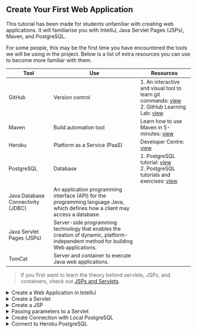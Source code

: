 ## Create Your First Web Application

This tutorial has been made for students unfamiliar with creating web applications. It will familiarise you with
IntelliJ, Java Servlet Pages (JSPs), Maven, and PostgreSQL.

For some people, this may be the first time you have encountered the tools we will be using in the project.
Below is a list of extra resources you can use to become more familiar with them.

| Tool | Use | Resources |
| --- | --- | --- |
| GitHub | Version control | 1. An interactive and visual tool to learn git commands: [view](https://learngitbranching.js.org)</br>2. GitHub Learning Lab: [view](https://lab.github.com/githubtraining/introduction-to-github)|
| Maven | Build automation tool | Learn how to use Maven in 5-minutes: [view](https://maven.apache.org/guides/getting-started/maven-in-five-minutes.html)|
| Heroku | Platform as a Service (PaaS) | Developer Centre: [view](https://devcenter.heroku.com/categories/reference)|
| PostgreSQL | Database | 1. PostgreSQL tutorial: [view](https://www.postgresqltutorial.com)</br>2. PostgreSQL tutorials and exercises: [view](https://www.postgresql.org/docs/online-resources/)|
| Java Database Connectivity (JDBC) | An application programming interface (API) for the programming language Java, which defines how a client may access a database. | |
| Java Servlet Pages (JSPs) | Server-side programming technology that enables the creation of dynamic, platform-independent method for building Web applications. | |
| TomCat | Server and container to execute Java web applications. | |

> If you first want to learn the theory behind servlets, JSPs, and containers, check out [JSPs and Servlets](jsp_servlets.md).

<details>
<summary>Create a Web Application in IntelliJ</summary>
Please complete the below steps to create your first project:

[Step 1: Install IntelliJ Professional Edition](../../setup_dev/1_intellij_install.md)

[Step 2: Download Tomcat](../../setup_dev/2_tomcat_download.md)

[Step 3: Setup PostgreSQL](../../setup_dev/3_postgresql_setup.md)

[Step 4: Create Project in IntelliJ](../../setup_dev/4_create_project.md)

</details>
<details>
<summary>Create a Servlet</summary>

In this example, the project is titled 'test'. Expand the directory as shown below and create a servlet:

![](resources/first_web_app_1.png)

We are going to create a LoginServlet:

![](resources/first_web_app_2.png)

Title the servlet LoginServlet and change the value to be '/login' - the value becomes 
the URL of the servlet. For example, I can access the servlet by running the TomCat configuration and navigating to:
````
'localhost.com:8080/login'
````

![](resources/first_web_app_3.png)

In the doGet method, add the following code:
````
protected void doGet(HttpServletRequest request, HttpServletResponse response) throws
ServletException, IOException {
    response.setContentType("text/html");
    System.out.println("Hello from Get method");
    PrintWriter writer = response.getWriter();
    writer.println("<h3> Hello in HTML</h3>");
}
````

![](resources/first_web_app_7.png)

Run the TomCat configuration:

![](resources/first_web_app_4.png)

If a browser does not launch, open one and navigate to localhost:8080/<project_name>_war_exploded/login:

![](resources/first_web_app_5.png)

You will see the doGet() method you just edited:

![](resources/first_web_app_6.png)

You just created your first servlet! :boom:
</details>
<details>
<summary>Create a JSP</summary>

Right click in the webapp directory to create a new JSP:

![](resources/first_web_app_8.png)

Enter a name for the JSP:

![](resources/first_web_app_9.png)

You have created your first JSP:

![](resources/first_web_app_10.png)

However, without a servlet to serve the JSP, it will not be accessible.

In the login JSP you just created, write something (it does not matter what). Something in the body, so it is 
visible when you navigate to the page:

![](resources/first_web_app_12.png)

Open the LoginServlet again and remove the code in the doGet() method and add the following:
````
response.sendRedirect("login.jsp");
````

![](resources/first_web_app_14.png)

Run the TomCat configuration:

![](resources/first_web_app_4.png)

A browser window should automatically open. Navigate to:
````
localhost:8080/<project_name>_war_exploded/login
````

![](resources/first_web_app_11.png)

The Login Servlet is now redirecting you to the login JSP you just created:

![](resources/first_web_app_13.png)

</details>
<details>
<summary>Passing parameters to a Servlet</summary>

There are two ways to pass parameters (arguments) to a servlet:
<details>
<summary>Using doGet() servlet method</summary>

Parameters are passed to the doGet() method as URL arguments:
````
?[parameterName1]=[parameterValue1]&[parameterName2]=[parameterValue2]
````

In the LoginServlet, remove the doGet() method body and add:
````
response.setContentType("text/html");
System.out.println("Hello from GET method in LoginServlet");
String user = request.getParameter("userName");
String pass = request.getParameter("passWord");
PrintWriter writer = response.getWriter();
writer.println("<h3> Hello from Get "+user+ " " +pass+ "</h3>");
````

![](resources/first_web_app_15.png)

As an example, navigate to:
````
http://localhost:8080/<project_name>_war_exploded/login?userName=luke&passWord=test
````

![](resources/first_web_app_16.png)

The servlet will print the values you passed as parameters:

![](resources/first_web_app_17.png)
</details>
<details>
<summary>Using doPost() servlet method</summary>

Open index.jsp, remove the text in the body and add:
````
<form action = "login" method = "post">
    User name: <input type = "text" name = "userName"><br/>
    Password: <input type = "password" name = "passWord"><br/>
    <input type = "submit" value = "Login">
</form>
````

![](resources/first_web_app_18.png)

Open the LoginServlet and add the below into the doPost() method:
````
response.setContentType("text/html");
System.out.println("Hello from Post method in LoginServlet");
String user = request.getParameter("userName");
String pass = request.getParameter("passWord");
PrintWriter writer = response.getWriter();
writer.println("<h3> Hello from Post: Your user name is: "+user+", Your password is: " +pass+
        "</h3>");
````

![](resources/first_web_app_19.png)

Run the TomCat configuration:

![](resources/first_web_app_4.png)

It should load the index.jsp by default:

![](resources/first_web_app_20.png)

Enter a username and password and select Login:

![](resources/first_web_app_21.png)

The index.jsp will post your username and password to the doGet() method of the LoginServlet, which, in turn, will print
them to HTML:

![](resources/first_web_app_22.png)
</details>
</details>

<details>
<summary>Create Connection with Local PostgreSQL</summary>

> Make sure you launch pgAdmin and have the database instance running on your computer otherwise all queries will fail.

You should have already connected to a local PostgreSQL instance.  
To open the database view:

![](resources/first_web_app_23.png)

Open a query console:

![](resources/first_web_app_24.png)

Run the follow SQL query to create a new table for users:
````
CREATE TABLE users (
    username    text,
    password text
);
````

It should return successfully, and you should now be able to see the new table in the database view:

![](resources/first_web_app_25.png)

Run the following SQL query to create a test user:
````
INSERT INTO users(username, password) VALUES ('lrosa', 'test');
````

Create a new Java file and title it whatever you like:

![](resources/first_web_app_26.png)

![](resources/first_web_app_27.png)

Copy this to the newly created file but make sure to change the database URL, user, and password to match your own:
````
import java.sql.*;

public class JDBCtest {
        private final String url = <insert URL>;
        private final String user = <insert user>;
        private final String password = <insert password>;
        /**
         * Connect to the PostgreSQL database
         * @return a Connection object
         */
        public void connect() {
            String sql = "SELECT * FROM users;";
            PreparedStatement findStatement = null;
            ResultSet rs = null;
            Connection conn = null;
            try {
                DriverManager.registerDriver(new org.postgresql.Driver());
                conn = DriverManager.getConnection(url, user, password);
                findStatement = conn.prepareStatement(sql);
                findStatement.execute();
                rs = findStatement.getResultSet();
                rs.next();
                String username = rs.getString(1);
                System.out.println(username);
            } catch (SQLException e) {
                e.printStackTrace();
            }
    }

    public static void main(String[] args) {
        JDBCtest app = new JDBCtest();
        app.connect();
    }
}
````

![](resources/first_web_app_28.png)

Select Run:

![](resources/first_web_app_29.png)

![](resources/first_web_app_30.png)

It will take a few seconds to run but then should return a successful query:

![](resources/first_web_app_31.png)

You have now created a table in your local PostgreSQL instance, created a connection to it and queried data stored in 
the users table.
You can now build queries on top of this.
</details>

<details>
<summary>Connect to Heroku PostgreSQL</summary>

You must have completed [Step 8: Deploy Project to Heroku](../../setup_dev/8_heroku_deploy.md) before attempting this.

Now that you've deployed to Heroku, you must change the database credentials in order to access Heroku's PostgreSQL 
instance.

Change the JDBCtest class to be:
````
try {
    DriverManager.registerDriver(new org.postgresql.Driver());
    String DB_CONNECTION = System.getenv().get("JDBC_DATABASE_URL");
    Connection dbConnection = DriverManager.getConnection(DB_CONNECTION);
    return dbConnection;
    } catch (SQLException e) {
        <write error message here>
    }
}
````

For more help, go to Heroku's Developer Centre: [view](https://devcenter.heroku.com/articles/connecting-to-relational-databases-on-heroku-with-java).

</details>
